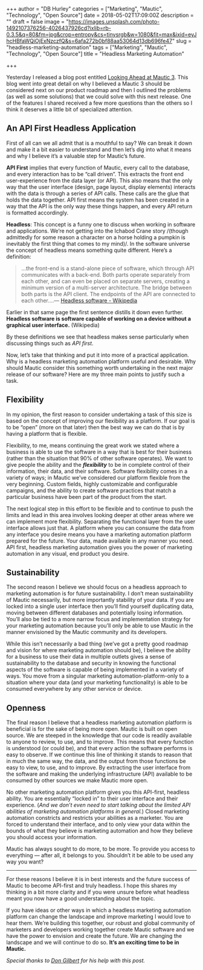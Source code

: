+++
author = "DB Hurley"
categories = ["Marketing", "Mautic", "Technology", "Open Source"]
date = 2018-05-02T17:09:00Z
description = ""
draft = false
image = "https://images.unsplash.com/photo-1492107376256-4026437926cd?ixlib=rb-0.3.5&q=80&fm=jpg&crop=entropy&cs=tinysrgb&w=1080&fit=max&ixid=eyJhcHBfaWQiOjExNzczfQ&s=6afa272b0bf88aa53064d13db696fe47"
slug = "headless-marketing-automation"
tags = ["Marketing", "Mautic", "Technology", "Open Source"]
title = "Headless Marketing Automation"

+++


Yesterday I released a blog post entitled [Looking Ahead at Mautic 3](http://dbhurley.com/looking-ahead-to-mautic-3/). This blog went into great detail on why I believed a Mautic 3 should be considered next on our product roadmap and then I outlined the problems (as well as some solutions) that we could solve with this next release. One of the features I shared received a few more questions than the others so I think it deserves a little bit of specialized attention.

## An API First Headless Application

First of all can we all admit that is a mouthful to say? We can break it down and make it a bit easier to understand and then let’s dig into what it means and why I believe it’s a valuable step for Mautic’s future.

**API First** implies that every function of Mautic, every call to the database, and every interaction has to be “call driven”. This extracts the front end user-experience from the data layer (or API). This also means that the only way that the user interface (design, page layout, display elements) interacts with the data is through a series of API calls. These calls are the glue that holds the data together. API first means the system has been created in a way that the API is the only way these things happen, and every API return is formatted accordingly.

**Headless**: This concept is a funny one to discuss when working in software and applications. We’re not getting into the Ichabod Crane story /(though admittedly for some reason a character on a horse holding a pumpkin is inevitably the first thing that comes to my mind)/. In the software universe the concept of headless means something quite different. Here’s a definition:

> …the front-end is a stand-alone piece of software, which through API communicates with a back-end. Both parts operate separately from each other, and can even be placed on separate servers, creating a minimum version of a multi-server architecture. The bridge between both parts is the API client. The endpoints of the API are connected to each other….— [Headless software - Wikipedia](https://en.wikipedia.org/wiki/Headless_software)

Earlier in that same page the first sentence distills it down even further. **Headless software is software capable of working on a device without a graphical user interface.** (Wikipedia)

By these definitions we see that headless makes sense particularly when discussing things such as _API first_.

Now, let’s take that thinking and put it into more of a practical application. Why is a headless marketing automation platform useful and desirable. Why should Mautic consider this something worth undertaking in the next major release of our software? Here are my three main points to justify such a task.

## Flexibility

In my opinion, the first reason to consider undertaking a task of this size is based on the concept of improving our flexibility as a platform. If our goal is to be “open” (more on that later) then the best way we can do that is by having a platform that is flexible.

Flexibility, to me, means continuing the great work we stated where a business is able to use the software in a way that is best for their business (rather than the situation that 90% of other software operates). We want to give people the ability and the ***flexibility*** to be in complete control of their information, their data, and their software. Software flexibility comes in a variety of ways; in Mautic we’ve considered our platform flexible from the very beginning. Custom fields, highly customizable and configurable campaigns, and the ability to create software practices that match a particular business have been part of the product from the start.

The next logical step in this effort to be flexible and to continue to push the limits and lead in this area involves looking deeper at other areas where we can implement more flexibility. Separating the functional layer from the user interface allows just that. A platform where you can consume the data from any interface you desire means you have a marketing automation platform prepared for the future. Your data, made available in any manner you need. API first, headless marketing automation gives you the power of marketing automation in any visual, end product you desire.

## Sustainability

The second reason I believe we should focus on a headless approach to marketing automation is for future sustainability. I don’t mean sustainability of Mautic necessarily, but more importantly stability of your data. If you are locked into a single user interface then you’ll find yourself duplicating data, moving between different databases and potentially losing information. You’ll also be tied to a more narrow focus and implementation strategy for your marketing automation because you’ll only be able to use Mautic in the manner envisioned by the Mautic community and its developers.

While this isn’t necessarily a bad thing (we’ve got a pretty good roadmap and vision for where marketing automation should be), I believe the ability for a business to use their data in multiple outlets gives a sense of sustainability to the database and security in knowing the functional aspects of the software is capable of being implemented in a variety of ways. You move from a singular marketing automation-platform-only to a situation where your data (and your marketing functionality) is able to be consumed everywhere by any other service or device.

## Openness

The final reason I believe that a headless marketing automation platform is beneficial is for the sake of being more open. Mautic is built on open source. We are steeped in the knowledge that our code is readily available to anyone to review, to use, and to improve. This means that every function is understood (or could be), and that every action the software performs is easy to observe. If we continue this line of thinking it stands to reason that in much the same way, the data, and the output from those functions be easy to view, to use, and to improve. By extracting the user interface from the software and making the underlying infrastructure (API) available to be consumed by other sources we make Mautic more open.

No other marketing automation platform gives you this API-first, headless ability. You are essentially “locked in” to their user interface and their experience. (_And we don’t even need to start talking about the limited API abilities of marketing automation platforms in general._) Closed marketing automation constricts and restricts your abilities as a marketer. You are forced to understand their interface, and to only view your data within the bounds of what they believe is marketing automation and how they believe you should access your information.

Mautic has always sought to do more, to be more. To provide you access to everything — after all, it belongs to you. Shouldn’t it be able to be used any way you want?

---

For these reasons I believe it is in best interests and the future success of Mautic to become API-first and truly headless. I hope this shares my thinking in a bit more clarity and if you were unsure before what headless meant you now have a good understanding about the topic.

If you have ideas or other ways in which a headless marketing automation platform can change the landscape and improve marketing I would love to hear them. We’re building this together, our robust and global community of marketers and developers working together create Mautic software and we have the power to envision and create the future. We are changing the landscape and we will continue to do so. **It’s an exciting time to be in Mautic.**

_Special thanks to [Don Gilbert](https://twitter.com/dilbert4life) for his help with this post._

